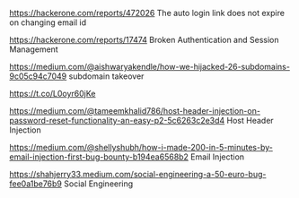 https://hackerone.com/reports/472026 The auto login link does not expire on changing email id

https://hackerone.com/reports/17474 Broken Authentication and Session Management

https://medium.com/@aishwaryakendle/how-we-hijacked-26-subdomains-9c05c94c7049 subdomain takeover

https://t.co/L0oyr60jKe

https://medium.com/@tameemkhalid786/host-header-injection-on-password-reset-functionality-an-easy-p2-5c6263c2e3d4 Host Header Injection

https://medium.com/@shellyshubh/how-i-made-200-in-5-minutes-by-email-injection-first-bug-bounty-b194ea6568b2 Email Injection 

https://shahjerry33.medium.com/social-engineering-a-50-euro-bug-fee0a1be76b9 Social Engineering
